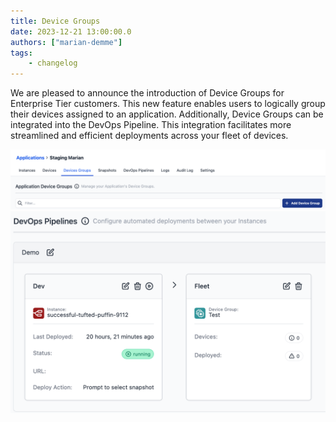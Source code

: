 ```yaml
---
title: Device Groups
date: 2023-12-21 13:00:00.0
authors: ["marian-demme"]
tags:
    - changelog
---
```


We are pleased to announce the introduction of Device Groups for Enterprise Tier customers. This new feature enables users to logically group their devices assigned to an application. Additionally, Device Groups can be integrated into the DevOps Pipeline. This integration facilitates more streamlined and efficient deployments across your fleet of devices.

![](./images/device-groups.png)
![](./images/device-group-pipeline.png)